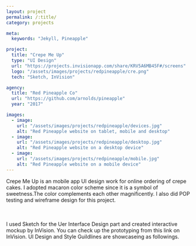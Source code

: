 ```yaml
---
layout: project
permalink: /:title/
category: projects

meta:
  keywords: "Jekyll, Pineapple"

project:
  title: "Crepe Me Up"
  type: "UI Design"
  url: "https://projects.invisionapp.com/share/KRV5A6MB45F#/screens"
  logo: "/assets/images/projects/redpineapple/cre.png"
  tech: "Sketch, InVision"

agency:
  title: "Red Pineapple Co"
  url: "https://github.com/arnolds/pineapple"
  year: "2017"

images:
  - image:
    url: "/assets/images/projects/redpineapple/devices.jpg"
    alt: "Red Pineapple website on tablet, mobile and desktop"
  - image:
    url: "/assets/images/projects/redpineapple/desktop.jpg"
    alt: "Red Pineapple website on a desktop device"
  - image:
    url: "/assets/images/projects/redpineapple/mobile.jpg"
    alt: "Red Pineapple website on a mobile device"
---
```

<p>Crepe Me Up is an mobile app UI design work for online ordering of crepe cakes. I adopted macaron color scheme since it is a symbol of sweetness.The color complements each other magnificently. I also did POP testing and wireframe design for this project.
   
 <br><br>I used Sketch for the Uer Interface Design part and created interactive mockup by InVision. You can check up the prototyping from this link on InVision. UI Design and Style Guildlines are showcaseing as followings.</p>
